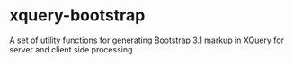 # xquery-bootstrap
A set of utility functions for generating Bootstrap 3.1 markup in XQuery for server and client side processing
